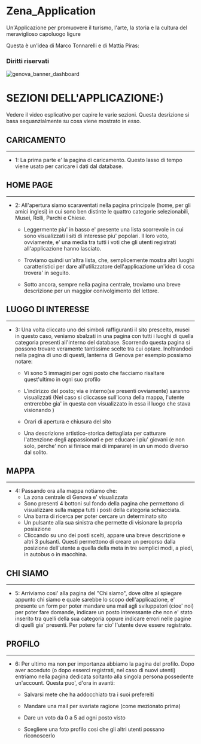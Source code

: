 # Zena_Application
Un'Applicazione per promuovere il turismo, l'arte, la storia e la cultura del meraviglioso capoluogo ligure

Questa è un'idea di Marco Tonnarelli e di Mattia Piras: 
### Diritti riservati


![genova_banner_dashboard](https://user-images.githubusercontent.com/92534255/163691854-9ccb3c98-efdb-4a23-98a5-4900591612eb.png)


# SEZIONI DELL'APPLICAZIONE:)
 Vedere il video esplicativo per capire le varie sezioni. Questa desrizione si basa sequanzialmente su cosa viene mostrato in esso.

## CARICAMENTO
______________________________________________________________________________________________________________________________

 - 1: La prima parte e' la pagina di caricamento. Questo lasso di tempo viene usato per caricare i dati dal database.
 
## HOME PAGE
_______________________________________________________________________________________________________________________________

 - 2: All'apertura siamo scaraventati nella pagina principale (home, per gli amici inglesi) in cui sono ben distinte le quattro categorie selezionabili, Musei, Rolli, Parchi e Chiese.
    - Leggermente piu' in basso e' presente una lista scorrevole in cui sono visualizzati i siti di interesse piu' popolari. Il loro voto, ovviamente, e' una media tra tutti i voti che gli utenti registrati all'applicazione hanno lasciato.
        
    - Troviamo quindi un'altra lista, che, semplicemente mostra altri luoghi caratteristici per dare all'utilizzatore dell'applicazione un'idea di cosa trovera' in seguito.
        
    -  Sotto ancora, sempre nella pagina centrale, troviamo una breve descrizione per un maggior conivolgimento del lettore.


## LUOGO DI INTERESSE 
___________________________________________________________________________________________________________________
 
 - 3: Una volta cliccato uno dei simboli raffiguranti il sito prescelto, musei in questo caso, veniamo sbalzati in una pagina con tutti i luoghi di quella categoria presenti all'interno del database. Scorrendo questa pagina si possono trovare veramente tantissime scelte tra cui optare.
Inoltrandoci nella pagina di uno di questi, lanterna di Genova per esempio possiamo notare:

   - Vi sono 5 immagini per ogni posto che facciamo risaltare quest'ultimo in ogni suo profilo
        
   - L'indirizzo del posto; via e interno(se presenti ovviamente) saranno visualizzati (Nel caso si cliccasse sull'icona della mappa, l'utente entrerebbe gia' in questa con visualizzato in essa il luogo che stava visionando )
        
   - Orari di apertura e chiusura del sito
        
   - Una descrizione artistico-storica dettagliata per catturare l'attenzione degli appassionati e per educare i piu' giovani (e non solo, perche' non si finisce mai di imparare) in un un modo diverso dal solito.

## MAPPA
__________________________________________________________________________________________________________________________________

- 4: Passando ora alla mappa notiamo che:
    - La zona centrale di Genova e' visualizzata
    - Sono presenti 4 bottoni sul  fondo della pagina che permettono di visualizzare sulla mappa tutti i posti della categoria schiacciata.
    - Una barra di ricerca per poter cercare un determinato sito
    - Un pulsante alla sua sinistra che permette di visionare la propria posiazione
    - Cliccando su uno dei posti scelti, appare una breve descrizione e altri 3 pulsanti. Questi permettono di creare un percorso dalla posizione dell'utente a quella della meta in tre semplici modi, a piedi, in autobus o in macchina.

## CHI SIAMO
_____________________________________________________________________________________________________________________________

- 5: Arriviamo cosi' alla pagina del "Chi siamo", dove oltre al spiegare appunto chi siamo e quale sarebbe lo scopo dell'applicazione, e' presente un form per poter mandare una mail agli sviluppatori (cioe' noi) per poter fare domande, indicare un posto interessante che non e' stato inserito tra quelli della sua categoria oppure indicare errori nelle pagine di quelli gia' presenti. Per potere far cio' l'utente deve essere registrato.

## PROFILO
_______________________________________________________________________________________________________________________________

- 6: Per ultimo ma non per importanza abbiamo la pagina del profilo. Dopo aver acceduto (o dopo esserci registrati, nel caso di nuovi utenti) entriamo nella pagina dedicata soltanto alla singola persona possedente un'account. Questa puo', d'ora in avanti:

   - Salvarsi mete che ha addocchiato tra  i suoi prefereiti
    
   - Mandare una mail per svariate ragione (come mezionato prima)
    
   - Dare un voto da 0 a 5 ad ogni posto visto
    
   - Scegliere una foto profilo cosi che gli altri utenti possano riconoscerlo
    
